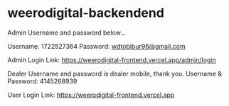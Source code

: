 # weerodigital-backendend

Admin Username and password below...

Username: 1722527364
Password: wdtobibur96@gmail.com

Admin Login Link: https://weerodigital-frontend.vercel.app/admin/login

Dealer Username and password is dealer mobile, thank you.
Username & Password: 4145268939

User Login Link: https://weerodigital-frontend.vercel.app

